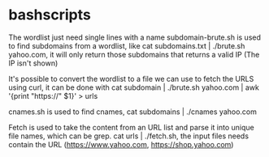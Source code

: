 # bashscripts

The wordlist just need single lines with a name
subdomain-brute.sh is used to find subdomains from a wordlist, like cat subdomains.txt | ./brute.sh yahoo.com, it will only return those subdomains that returns a valid IP (The IP isn't shown)


It's possible to convert the wordlist to a file we can use to fetch the URLS using curl, it can be done with cat subdomain | ./brute.sh yahoo.com | awk '{print "https://" $1}' > urls


cnames.sh is used to find cnames, cat subdomains | ./cnames yahoo.com


Fetch is used to take the content from an URL list and parse it into unique file names, which can be grep. cat urls | ./fetch.sh, the input files needs contain the URL (https://www.yahoo.com, https://shop.yahoo.com)
